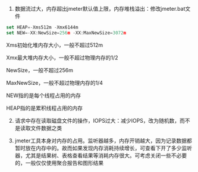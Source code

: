 1. 数据流过大，内存超出jmeter默认值上限，内存堆栈溢出：修改jmeter.bat文件

```javascript
set HEAP=-Xms512m -Xmx6144m
set NEW=-XX:NewSize=256m -XX:MaxNewSize=3072m

```

Xms初始化堆内存大小，一般不超过512m

Xmx最大堆内存大小，一般不超过物理内存的1/2

NewSize，一般不超过256m

MaxNewSize，一般不超过物理内存的1/4

NEW指的是每个线程占用的内存

HEAP指的是累积线程占用的内存



2. 请求中存在读取磁盘文件的操作，IOPS过大：减少IOPS，改为随机数，而不是读取文件数据之类



3.  jmeter工具本身对内存的占用。监听器越多，内存开销越大，因为记录数据都暂时放在内存中的。故而如果发现内存消耗持续增长，可查看下开了多少监听器，尤其是结果树、表格查看结果等消耗内存很大。可考虑关闭一些不必要的，一般仅仅使用聚合报告和图形结果





